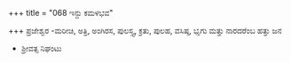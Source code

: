+++
title = "068 ಇನ್ದು ಕಮಳಭವ"

+++
ಪ್ರಜೇಶ್ವರ -ಮರೀಚಿ, ಅತ್ರಿ, ಅಂಗಿರಸ, ಪುಲಸ್ತ್ಯ, ಕ್ರತು, ಪುಲಹ, ವಸಿಷ್ಠ, ಭೃಗು ಮತ್ತು ನಾರದರೆಂಬ ಹತ್ತು ಜನ  
 - ಶ್ರೀವತ್ಸ ನಿಘಂಟು